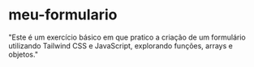 # meu-formulario
"Este é um exercício básico em que pratico a criação de um formulário utilizando Tailwind CSS e JavaScript, explorando funções, arrays e objetos."
